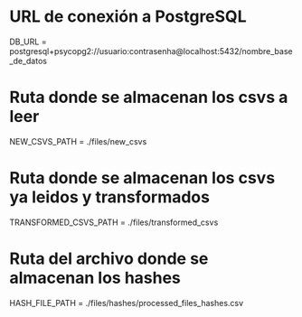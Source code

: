 # URL de conexión a PostgreSQL
DB_URL = postgresql+psycopg2://usuario:contrasenha@localhost:5432/nombre_base_de_datos

# Ruta donde se almacenan los csvs a leer
NEW_CSVS_PATH = ./files/new_csvs

# Ruta donde se almacenan los csvs ya leidos y transformados
TRANSFORMED_CSVS_PATH = ./files/transformed_csvs

# Ruta del archivo donde se almacenan los hashes
HASH_FILE_PATH = ./files/hashes/processed_files_hashes.csv